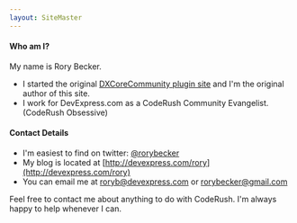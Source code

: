 ```yaml
---
layout: SiteMaster
---
```


#### Who am I?
My name is Rory Becker. 
* I started the original [DXCoreCommunity plugin site](https://code.google.com/p/dxcorecommunityplugins/) and I'm the original author of this site.
* I work for DevExpress.com as a CodeRush Community Evangelist. (CodeRush Obsessive)


#### Contact Details
* I'm easiest to find on twitter: [@rorybecker](http://twitter.com/rorybecker)
* My blog is located at [http://devexpress.com/rory](http://devexpress.com/rory)
* You can email me at [roryb@devexpress.com](mailto:roryb@devexpress.com) or [rorybecker@gmail.com](mailto:rorybecker@gmail.com)

Feel free to contact me about anything to do with CodeRush. I'm always happy to help whenever I can.
